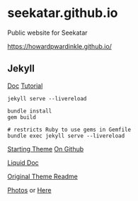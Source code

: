 # seekatar.github.io
Public website for Seekatar

https://howardpwardinkle.github.io/

## Jekyll

[Doc](https://jekyllrb.com/docs/)
[Tutorial](https://jekyllrb.com/docs/step-by-step/01-setup/)

```
jekyll serve --livereload
```

```
bundle install
gem build

# restricts Ruby to use gems in Gemfile
bundle exec jekyll serve --livereload
```

[Starting Theme](https://tianqi.name/jekyll-TeXt-theme/)
[On Github](https://github.com/kitian616/jekyll-TeXt-theme)

[Liquid Doc](https://shopify.github.io/liquid/tags/iteration/)

[Original Theme Readme](text_README.md)

[Photos](https://www.freeimages.com/) or [Here](https://www.piqsels.com/)